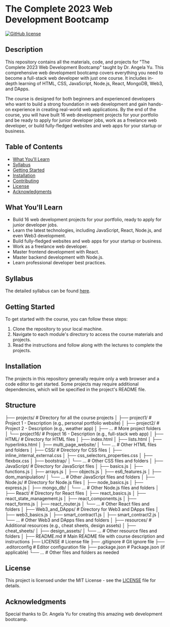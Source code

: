 # The Complete 2023 Web Development Bootcamp

[![GitHub license](https://img.shields.io/badge/license-MIT-blue.svg)](https://github.com/RedBeret/2023-Web-Dev-Bootcamp-Angela-Yu/blob/main/LICENSE)

## Description

This repository contains all the materials, code, and projects for "The Complete 2023 Web Development Bootcamp" taught by Dr. Angela Yu. This comprehensive web development bootcamp covers everything you need to become a full-stack web developer with just one course. It includes in-depth learning of HTML, CSS, JavaScript, Node.js, React, MongoDB, Web3, and DApps.

The course is designed for both beginners and experienced developers who want to build a strong foundation in web development and gain hands-on experience in creating real-world web applications. By the end of the course, you will have built 16 web development projects for your portfolio and be ready to apply for junior developer jobs, work as a freelance web developer, or build fully-fledged websites and web apps for your startup or business.

## Table of Contents

- [What You'll Learn](#what-youll-learn)
- [Syllabus](#syllabus)
- [Getting Started](#getting-started)
- [Installation](#installation)
- [Contributing](#contributing)
- [License](#license)
- [Acknowledgments](#acknowledgments)

## What You'll Learn

- Build 16 web development projects for your portfolio, ready to apply for junior developer jobs.
- Learn the latest technologies, including JavaScript, React, Node.js, and even Web3 development.
- Build fully-fledged websites and web apps for your startup or business.
- Work as a freelance web developer.
- Master frontend development with React.
- Master backend development with Node.js.
- Learn professional developer best practices.

## Syllabus

The detailed syllabus can be found [here]([https://www.appbrewery.com/the-complete-2023-web-development-bootcamp](https://www.appbrewery.co/p/the-complete-web-development-course)).

## Getting Started

To get started with the course, you can follow these steps:

1. Clone the repository to your local machine.
2. Navigate to each module's directory to access the course materials and projects.
3. Read the instructions and follow along with the lectures to complete the projects.

## Installation

The projects in this repository generally require only a web browser and a code editor to get started. Some projects may require additional dependencies, which will be specified in the project's README file.

## Structure

├── projects/                 # Directory for all the course projects
│   ├── project1/             # Project 1 - Description (e.g., personal portfolio website)
│   ├── project2/             # Project 2 - Description (e.g., weather app)
│   ├── ...                   # More project folders
│   └── project16/            # Project 16 - Description (e.g., full-stack web app)
│
├── HTML/                     # Directory for HTML files
│   ├── index.html
│   ├── lists.html
│   ├── hyperlinks.html
│   ├── multi_page_website/
│   └── ...                   # Other HTML files and folders
│
├── CSS/                      # Directory for CSS files
│   ├── inline_internal_external.css
│   ├── css_selectors_properties.css
│   ├── flexbox.css
│   ├── bootstrap/
│   └── ...                   # Other CSS files and folders
│
├── JavaScript/               # Directory for JavaScript files
│   ├── basics.js
│   ├── functions.js
│   ├── arrays.js
│   ├── objects.js
│   ├── es6_features.js
│   ├── dom_manipulation/
│   └── ...                   # Other JavaScript files and folders
│
├── Node.js/                  # Directory for Node.js files
│   ├── node_basics.js
│   ├── express.js
│   ├── mongo_db/
│   └── ...                   # Other Node.js files and folders
│
├── React/                    # Directory for React files
│   ├── react_basics.js
│   ├── react_state_management.js
│   ├── react_components.js
│   ├── react_forms.js
│   ├── react_router.js
│   └── ...                   # Other React files and folders
│
├── Web3_and_DApps/           # Directory for Web3 and DApps files
│   ├── web3_basics.js
│   ├── smart_contract1.js
│   ├── smart_contract2.js
│   └── ...                   # Other Web3 and DApps files and folders
│
├── resources/                # Additional resources (e.g., cheat sheets, design assets)
│   ├── cheat_sheets/
│   ├── design_assets/
│   └── ...                   # Other resource files and folders
│
├── README.md                 # Main README file with course description and instructions
├── LICENSE                   # License file
├── .gitignore                # Git ignore file
├── .editorconfig             # Editor configuration file
├── package.json              # Package.json (if applicable)
└── ...                       # Other files and folders as needed


## License

This project is licensed under the MIT License - see the [LICENSE](LICENSE) file for details.

## Acknowledgments

Special thanks to Dr. Angela Yu for creating this amazing web development bootcamp.

